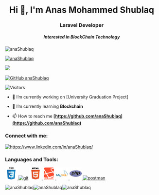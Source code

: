 <h1 align="center">Hi 👋, I'm Anas Mohammed Shublaq</h1>                              
<h3 align="center">Laravel Developer</h3> 
<h5 align="center">Interested in BlockChain Technology</h5>             


<p align="left"> <img src="https://komarev.com/ghpvc/?username=anaShublaq&label=Profile%20views&color=blueviolet&&style=flat" alt="anaShublaq" /> </p>

<p align="left"> <a href="https://github.com/ryo-ma/github-profile-trophy"><img src="https://github-profile-trophy.vercel.app/?username=anaShublaq&theme=radical" alt="anaShublaq" /></a> </p>


[![](https://img.shields.io/badge/Gmail-dev.anaShublaq-red)](mailto:dev.ashublaq@gmail.com
)

[![GitHub anaShublaq](https://img.shields.io/github/followers/anaShublaq?label=follow&style=social)](https://github.com/anaShublaq)

![Visitors](https://visitor-badge.laobi.icu/badge?page_id=anaShublaq.anaShublaq)
 

- 🔭 I’m currently working on [University Graduation Project]

- 🌱 I’m currently learning **Blockchain**

- 📫 How to reach me **[https://github.com/anaShublaq](https://github.com/anaShublaq)**



<h3 align="left">Connect with me:</h3>
<p align="left">
<a href="https://www.linkedin.com/in/anas-m-shublaq-a4aa08228/" target="blank"><img align="center" src="https://raw.githubusercontent.com/rahuldkjain/github-profile-readme-generator/master/src/images/icons/Social/linked-in-alt.svg" alt="https://www.linkedin.com/in/anaShublaq/" height="30" width="40" /></a>
</p>

<h3 align="left">Languages and Tools:</h3>
<p align="left"> <a href="https://www.w3schools.com/css/" target="_blank" rel="noreferrer"><img src="https://raw.githubusercontent.com/devicons/devicon/master/icons/css3/css3-original-wordmark.svg" alt="css3" width="40" height="40"/></a><a href="https://git-scm.com/" target="_blank" rel="noreferrer"> <img src="https://www.vectorlogo.zone/logos/git-scm/git-scm-icon.svg" alt="git" width="40" height="40"/></a> <a href="https://www.w3.org/html/" target="_blank" rel="noreferrer"> <img src="https://raw.githubusercontent.com/devicons/devicon/master/icons/html5/html5-original-wordmark.svg" alt="html5" width="40" height="40"/></a><a href="https://laravel.com/" target="_blank" rel="noreferrer"> <img src="https://raw.githubusercontent.com/devicons/devicon/master/icons/laravel/laravel-plain-wordmark.svg" alt="laravel" width="40" height="40"/></a><a href="https://www.mysql.com/" target="_blank" rel="noreferrer"> <img src="https://raw.githubusercontent.com/devicons/devicon/master/icons/mysql/mysql-original-wordmark.svg" alt="mysql" width="40" height="40"/></a><a href="https://www.php.net" target="_blank" rel="noreferrer"> <img src="https://raw.githubusercontent.com/devicons/devicon/master/icons/php/php-original.svg" alt="php" width="40" height="40"/></a><a href="https://postman.com" target="_blank" rel="noreferrer"> <img src="https://www.vectorlogo.zone/logos/getpostman/getpostman-icon.svg" alt="postman" width="40" height="40"/> </a>
</p>

<p><img align="left" src="https://github-readme-stats.vercel.app/api?username=anaShublaq&show_icons=true&theme=radical" alt="anaShublaq"  /></p>
<p style="margin-top:10px;"><img align="left" src="https://github-readme-stats.vercel.app/api/top-langs/?username=anaShublaq&show_icons=true&theme=radical"  alt="anaShublaq" /></p>
<p><img align="left" src="https://github-readme-streak-stats.herokuapp.com?user=anaShublaq&theme=radical" alt="anaShublaq" /></p>
